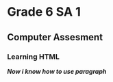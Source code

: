<!DOCTYPE html>
<html>
  <head>
    <body>
      <h1> Grade 6 SA 1 </h1>
      <h2> Computer Assesment </h2>
      <h3> Learning HTML </h3>
      <p align = "right><i><b> I have learnt how to start a HTML </p>
        <p><i> I know how to use a header
      <p align = "center"><i><b> Now i know how to use paragraph
    </body>
    </html>
